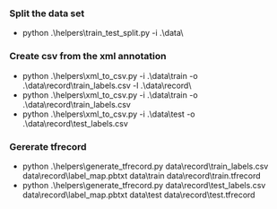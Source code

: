 
### Split the data set
- python .\helpers\train_test_split.py -i .\data\

### Create csv from the xml annotation
- python .\helpers\xml_to_csv.py -i .\data\train -o .\data\record\train_labels.csv -l .\data\record\
- python .\helpers\xml_to_csv.py -i .\data\train -o .\data\record\train_labels.csv
- python .\helpers\xml_to_csv.py -i .\data\test -o .\data\record\test_labels.csv 


### Gererate tfrecord
- python .\helpers\generate_tfrecord.py data\record\train_labels.csv data\record\label_map.pbtxt data\train data\record\train.tfrecord
- python .\helpers\generate_tfrecord.py data\record\test_labels.csv data\record\label_map.pbtxt data\test data\record\test.tfrecord   

